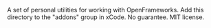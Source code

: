 A set of personal utilities for working with OpenFrameworks. Add this directory
to the "addons" group in xCode. No guarantee. MIT license.
